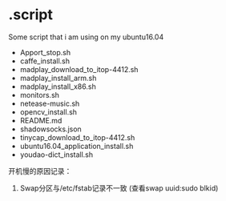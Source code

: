 # .script
Some script that i am using on my ubuntu16.04
 
- Apport_stop.sh
- caffe_install.sh
- madplay_download_to_itop-4412.sh
- madplay_install_arm.sh
- madplay_install_x86.sh
- monitors.sh
- netease-music.sh
- opencv_install.sh
- README.md
- shadowsocks.json
- tinycap_download_to_itop-4412.sh
- ubuntu16.04_application_install.sh
- youdao-dict_install.sh

开机慢的原因记录：
1. Swap分区与/etc/fstab记录不一致
(查看swap uuid:sudo blkid)

